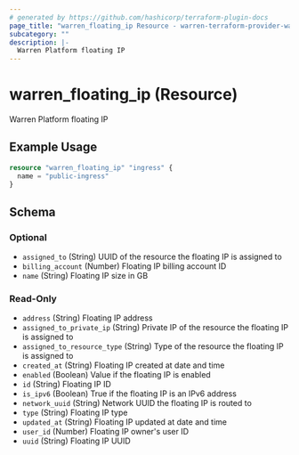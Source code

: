 ```yaml
---
# generated by https://github.com/hashicorp/terraform-plugin-docs
page_title: "warren_floating_ip Resource - warren-terraform-provider-warren"
subcategory: ""
description: |-
  Warren Platform floating IP
---
```


# warren_floating_ip (Resource)

Warren Platform floating IP

## Example Usage

```terraform
resource "warren_floating_ip" "ingress" {
  name = "public-ingress"
}
```

<!-- schema generated by tfplugindocs -->
## Schema

### Optional

- `assigned_to` (String) UUID of the resource the floating IP is assigned to
- `billing_account` (Number) Floating IP billing account ID
- `name` (String) Floating IP size in GB

### Read-Only

- `address` (String) Floating IP address
- `assigned_to_private_ip` (String) Private IP of the resource the floating IP is assigned to
- `assigned_to_resource_type` (String) Type of the resource the floating IP is assigned to
- `created_at` (String) Floating IP created at date and time
- `enabled` (Boolean) Value if the floating IP is enabled
- `id` (String) Floating IP ID
- `is_ipv6` (Boolean) True if the floating IP is an IPv6 address
- `network_uuid` (String) Network UUID the floating IP is routed to
- `type` (String) Floating IP type
- `updated_at` (String) Floating IP updated at date and time
- `user_id` (Number) Floating IP owner's user ID
- `uuid` (String) Floating IP UUID


